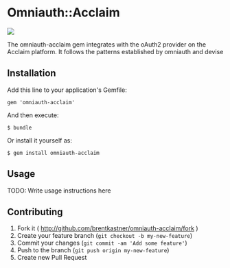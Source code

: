 # Omniauth::Acclaim
<img src="https://travis-ci.org/brentkastner/omniauth-acclaim.svg?branch=master"></img>

The omniauth-acclaim gem integrates with the oAuth2 provider on the Acclaim platform.  It follows the
patterns established by omniauth and devise

## Installation

Add this line to your application's Gemfile:

    gem 'omniauth-acclaim'

And then execute:

    $ bundle

Or install it yourself as:

    $ gem install omniauth-acclaim

## Usage

TODO: Write usage instructions here

## Contributing

1. Fork it ( http://github.com/brentkastner/omniauth-acclaim/fork )
2. Create your feature branch (`git checkout -b my-new-feature`)
3. Commit your changes (`git commit -am 'Add some feature'`)
4. Push to the branch (`git push origin my-new-feature`)
5. Create new Pull Request
